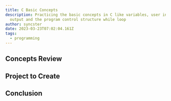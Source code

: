 ```yaml
---
title: C Basic Concepts
description: Practicing the basic concepts in C like variables, user input and
  output and the program control structure while loop
author: syncster
date: 2023-03-23T07:02:04.161Z
tags:
  - programming
---
```

## C﻿oncepts Review



## P﻿roject to Create



## C﻿onclusion
